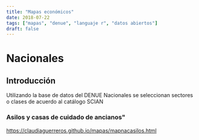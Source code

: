 ```yaml
---
title: "Mapas económicos"
date: 2018-07-22
tags: ["mapas", "denue", "languaje r", "datos abiertos"]
draft: false
---
```



# Nacionales

## Introducción

Utilizando la base de datos del DENUE Nacionales se seleccionan sectores o clases de acuerdo al catálogo
SCIAN

### Asilos y casas de cuidado de ancianos"
<https://claudiaguerreros.github.io/mapas/mapnacasilos.html>

